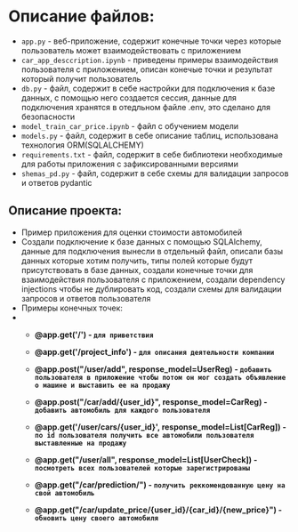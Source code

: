 # Описание файлов:
- `app.py` - веб-приложение, содержит конечные точки через которые пользователь может взаимодействовать с приложением
- `car_app_desccription.ipynb` - приведены примеры взаимодействия пользователя с приложением, описан конечые точки и результат который получит пользователь
- `db.py` - файл, содержит в себе настройки для подключения к базе данных, с помощью него создается сессия, данные для подключения хранятся в отедльном файле .env, это сделано для безопасности
- `model_train_car_price.ipynb` - файл с обучением модели
- `models.py` - файл, содержит в себе описание таблиц, использована технология ORM(SQLALCHEMY)
- `requirements.txt` - файл, содержит в себе библиотеки необходимые для работы приложения с зафиксированными версиями
- `shemas_pd.py` - файл, содержит в себе схемы для валидации запросов и ответов pydantic

## Описание проекта:
- Пример приложения для оценки стоимости автомобилей
- Создали подключение к базе данных с помощью SQLAlchemy, данные для подключения вынесли в отдельный файл, описали базы данных которые хотим получить, типы полей которые будут присутствовать в базе данных, создали конечные точки для взаимодействия пользователя с приложением, создали dependency injections чтобы не дублировать код, создали схемы для валидации запросов и ответов пользователя
- Примеры конечных точек:
- 
    - **@app.get('/') - `для приветствия`**
    
    - **@app.get('/project_info') - `для описания деятельности компании`**

    - **@app.post("/user/add", response_model=UserReg) - `добавить пользователя в приложение чтобы потом он мог создать объявление о машине и выставить ее на продажу`**

    - **@app.post("/car/add/{user_id}", response_model=CarReg) - `добавить автомобиль для каждого пользователя`**

    - **@app.get('/user/cars/{user_id}', response_model=List[CarReg]) - `по id пользователя получить все автомобили пользователя выставленные на продажу`**

    - **@app.get("/user/all", response_model=List[UserCheck]) - `посмотреть всех пользователей которые зарегистрированы`**

    - **@app.get("/car/prediction/") - `получить реккомендованную цену на свой автомобиль`**

    - **@app.get("/car/update_price/{user_id}/{car_id}/{new_price}") - `обновить цену своего автомобиля`**


